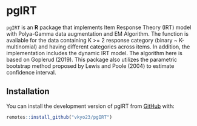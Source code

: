
<!-- README.md is generated from README.Rmd. Please edit that file -->

# pgIRT

`pgIRT` is an **R** package that implements Item Response Theory (IRT)
model with Polya-Gamma data augmentation and EM Algorithm. The function
is available for the data containing K &gt;= 2 response category (binary
\~ K-multinomial) and having different categories across items. In
addition, the implementation includes the dynamic IRT model. The
algorithm here is based on Goplerud (2019). This package also utilizes
the parametric bootstrap method proposed by Lewis and Poole (2004) to
estimate confidence interval. 

<!-- badges: start -->
<!-- badges: end -->

## Installation

You can install the development version of pgIRT from
[GitHub](https://github.com) with:

``` r
remotes::install_github("vkyo23/pgIRT")
```
